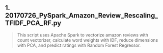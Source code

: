 ## 1. 20170726_PySpark_Amazon_Review_Rescaling_TFIDF_PCA_RF.py
> This script uses Apache Spark to vectorize amazon reviews with count vectorizer, calculate word weights with IDF, reduce dimensions with PCA, and predict ratings with Random Forest Regressor.
